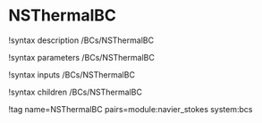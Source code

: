 # NSThermalBC

!syntax description /BCs/NSThermalBC

!syntax parameters /BCs/NSThermalBC

!syntax inputs /BCs/NSThermalBC

!syntax children /BCs/NSThermalBC

!tag name=NSThermalBC pairs=module:navier_stokes system:bcs
